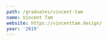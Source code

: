 ```yaml
---
path: /graduates/vincent-tam
name: Vincent Tam
website: https://vincenttam.design/
year: '2019'
---
```

